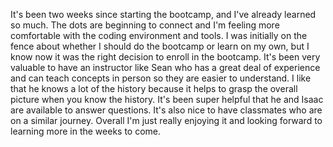 It's been two weeks since starting the bootcamp, and I've already learned so much.  The dots are beginning to connect and I'm feeling more comfortable with the coding environment and tools.  I was initially on the fence about whether I should do the bootcamp or learn on my own, but I know now it was the right decision to enroll in the bootcamp.  It's been very valuable to have an instructor like Sean who has a great deal of experience and can teach concepts in person so they are easier to understand.  I like that he knows a lot of the history because it helps to grasp the overall picture when you know the history.  It's been super helpful that he and Isaac are available to answer questions.  It's also nice to have classmates who are on a similar journey.  Overall I'm just really enjoying it and looking forward to learning more in the weeks to come. 